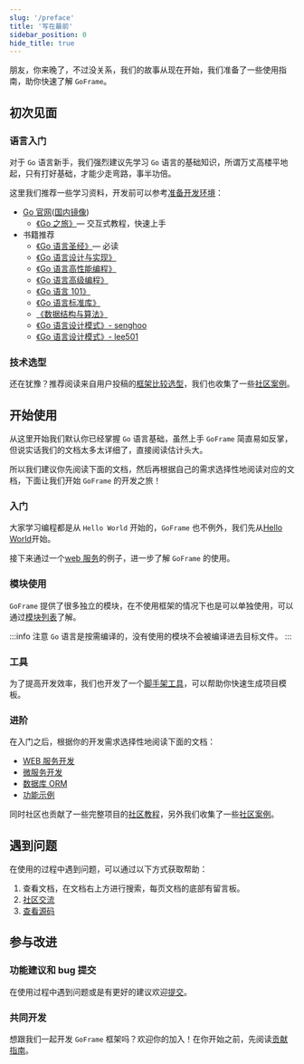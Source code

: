 ```yaml
---
slug: '/preface'
title: '写在最前'
sidebar_position: 0
hide_title: true
---
```


朋友，你来晚了，不过没关系，我们的故事从现在开始，我们准备了一些使用指南，助你快速了解 `GoFrame`。

## 初次见面

### 语言入门

对于 `Go` 语言新手，我们强烈建议先学习 `Go` 语言的基础知识，所谓万丈高楼平地起，只有打好基础，才能少走弯路，事半功倍。

这里我们推荐一些学习资料，开发前可以参考[准备开发环境](/docs/install-go)：

- [Go 官网](https://go.dev/)([国内镜像](https://golang.google.cn/))
  - [《Go 之旅》](https://tour.go-zh.org/)— 交互式教程，快速上手
- 书籍推荐
  - [《Go 语言圣经》](http://books.studygolang.com/gopl-zh/)— 必读
  - [《Go 语言设计与实现》](https://draven.co/golang/)
  - [《Go 语言高性能编程》](https://geektutu.com/post/high-performance-go.html)
  - [《Go 语言高级编程》](https://chai2010.cn/advanced-go-programming-book/)
  - [《Go 语言 101》](https://gfw.go101.org/)
  - [《Go 语言标准库》](https://books.studygolang.com/The-Golang-Standard-Library-by-Example/)
  - [《数据结构与算法》](https://github.com/yezihack/algo)
  - [《Go 语言设计模式》- senghoo](https://github.com/senghoo/golang-design-pattern)
  - [《Go 语言设计模式》- lee501](https://github.com/lee501/go-patterns)

### 技术选型

还在犹豫？推荐阅读来自用户投稿的[框架比较选型](/articles/framework-comparison-goframe-beego-iris-gin)，我们也收集了一些[社区案例](/showcase)。

## 开始使用

从这里开始我们默认你已经掌握 `Go` 语言基础，虽然上手 `GoFrame` 简直易如反掌，但说实话我们的文档太多太详细了，直接阅读估计头大。

所以我们建议你先阅读下面的文档，然后再根据自己的需求选择性地阅读对应的文档，下面让我们开始 `GoFrame` 的开发之旅！

### 入门

大家学习编程都是从 `Hello World` 开始的，`GoFrame` 也不例外，我们先从[Hello World](/quick/install)开始。

接下来通过一个[web 服务](/quick/hello-world)的例子，进一步了解 `GoFrame` 的使用。

### 模块使用

`GoFrame` 提供了很多独立的模块，在不使用框架的情况下也是可以单独使用，可以通过[模块列表](/docs/components)了解。

:::info 注意
`Go` 语言是按需编译的，没有使用的模块不会被编译进去目标文件。
:::

### 工具

为了提高开发效率，我们也开发了一个[脚手架工具](/quick/scaffold)，可以帮助你快速生成项目模板。

### 进阶

在入门之后，根据你的开发需求选择性地阅读下面的文档：

- [WEB 服务开发](/docs/web)
- [微服务开发](/docs/micro-service)
- [数据库 ORM](/docs/core/gdb)
- [功能示例](/examples/grpc)

同时社区也贡献了一些完整项目的[社区教程](/course)，另外我们收集了一些[社区案例](/showcase)。

## 遇到问题

在使用的过程中遇到问题，可以通过以下方式获取帮助：

1. 查看文档，在文档右上方进行搜索，每页文档的底部有留言板。
2. [社区交流](/share/group)
3. [查看源码](https://github.com/gogf/gf)

## 参与改进

### 功能建议和 bug 提交

在使用过程中遇到问题或是有更好的建议欢迎[提交](https://github.com/gogf/gf/issues)。

### 共同开发

想跟我们一起开发 `GoFrame` 框架吗？欢迎你的加入！在你开始之前，先阅读[贡献指南](/supportus/pr)。
